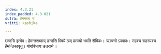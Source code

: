```yaml
---
index: 4.3.21
index_padded: 4.3.021
sutra: हेमन्ताच् च
vritti: kashika

---
```

छन्दसि इत्येव। हेमन्तशब्दाच् छन्दसि विषये ठज् प्रत्ययो भवति शैषिकः। ऋत्वणो ऽपवादः। सहश्च सहस्यश्च हैमन्तिकावृतू। योगविभागः उत्तरार्थः।
